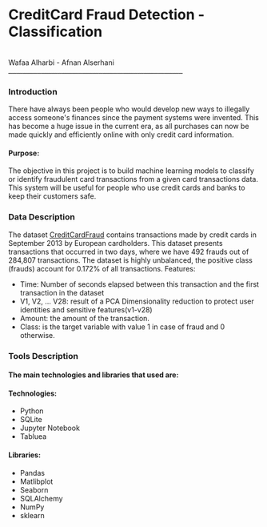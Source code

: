 # CreditCard Fraud Detection - Classification

</br> 
Wafaa Alharbi - Afnan Alserhani
</br>
ـــــــــــــــــــــــــــــــــــــــــــــــــــــــــــــــــــــــــــــــــــــ


  
### Introduction
There have always been people who would develop new ways to illegally access someone's finances since the payment systems were invented. This has become a huge issue in the current era, as all purchases can now be made quickly and efficiently online with only credit card information.
#### Purpose:
The objective in this project is to build machine learning models to classify or identify fraudulent card transactions from a given card transactions data.
This system will be useful for people who use credit cards and banks to keep their customers safe.


### Data Description
The dataset [CreditCardFraud](https://www.kaggle.com/mlg-ulb/creditcardfraud) contains transactions made by credit cards in September 2013 by European cardholders.
This dataset presents transactions that occurred in two days, where we have 492 frauds out of 284,807 transactions. The dataset is highly unbalanced, the positive class (frauds) account for 0.172% of all transactions.
Features:
* Time: Number of seconds elapsed between this transaction and the first transaction in the dataset
* V1, V2, ... V28: result of a PCA Dimensionality reduction to protect user identities and sensitive features(v1-v28)
* Amount: the amount of the transaction.
* Class: is the target variable with value 1 in case of fraud and 0 otherwise.


### Tools Description

#### The main technologies and libraries that used are: 


#### Technologies:
- Python
- SQLite
- Jupyter Notebook
- Tabluea
#### Libraries:
- Pandas
- Matlibplot
- Seaborn
- SQLAlchemy
- NumPy
- sklearn


